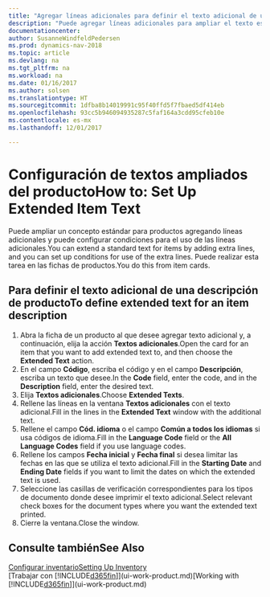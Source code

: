 ```yaml
---
title: "Agregar líneas adicionales para definir el texto adicional de una descripción de producto"
description: "Puede agregar líneas adicionales para ampliar el texto estándar que describe un producto."
documentationcenter: 
author: SusanneWindfeldPedersen
ms.prod: dynamics-nav-2018
ms.topic: article
ms.devlang: na
ms.tgt_pltfrm: na
ms.workload: na
ms.date: 01/16/2017
ms.author: solsen
ms.translationtype: HT
ms.sourcegitcommit: 1dfba8b14019991c95f40ffd5f7fbaed5df414eb
ms.openlocfilehash: 93cc5b946094935287c5faf164a3cdd95cfeb10e
ms.contentlocale: es-mx
ms.lasthandoff: 12/01/2017

---
```

# <a name="how-to-set-up-extended-item-text"></a><span data-ttu-id="666c3-103">Configuración de textos ampliados del producto</span><span class="sxs-lookup"><span data-stu-id="666c3-103">How to: Set Up Extended Item Text</span></span>
<span data-ttu-id="666c3-104">Puede ampliar un concepto estándar para productos agregando líneas adicionales y puede configurar condiciones para el uso de las líneas adicionales.</span><span class="sxs-lookup"><span data-stu-id="666c3-104">You can extend a standard text for items by adding extra lines, and you can set up conditions for use of the extra lines.</span></span> <span data-ttu-id="666c3-105">Puede realizar esta tarea en las fichas de productos.</span><span class="sxs-lookup"><span data-stu-id="666c3-105">You do this from item cards.</span></span>

## <a name="to-define-extended-text-for-an-item-description"></a><span data-ttu-id="666c3-106">Para definir el texto adicional de una descripción de producto</span><span class="sxs-lookup"><span data-stu-id="666c3-106">To define extended text for an item description</span></span>
1. <span data-ttu-id="666c3-107">Abra la ficha de un producto al que desee agregar texto adicional y, a continuación, elija la acción **Textos adicionales**.</span><span class="sxs-lookup"><span data-stu-id="666c3-107">Open the card for an item that you want to add extended text to, and then choose the **Extended Text** action.</span></span>
2. <span data-ttu-id="666c3-108">En el campo **Código**, escriba el código y en el campo **Descripción**, escriba un texto que desee.</span><span class="sxs-lookup"><span data-stu-id="666c3-108">In the **Code** field, enter the code, and in the **Description** field, enter the desired text.</span></span>
3. <span data-ttu-id="666c3-109">Elija **Textos adicionales**.</span><span class="sxs-lookup"><span data-stu-id="666c3-109">Choose **Extended Texts**.</span></span>
4. <span data-ttu-id="666c3-110">Rellene las líneas en la ventana **Textos adicionales** con el texto adicional.</span><span class="sxs-lookup"><span data-stu-id="666c3-110">Fill in the lines in the **Extended Text** window with the additional text.</span></span>
5. <span data-ttu-id="666c3-111">Rellene el campo **Cód. idioma** o el campo **Común a todos los idiomas** si usa códigos de idioma.</span><span class="sxs-lookup"><span data-stu-id="666c3-111">Fill in the **Language Code** field or the **All Language Codes** field if you use language codes.</span></span>
6. <span data-ttu-id="666c3-112">Rellene los campos **Fecha inicial** y **Fecha final** si desea limitar las fechas en las que se utiliza el texto adicional.</span><span class="sxs-lookup"><span data-stu-id="666c3-112">Fill in the **Starting Date** and **Ending Date** fields if you want to limit the dates on which the extended text is used.</span></span>
7. <span data-ttu-id="666c3-113">Seleccione las casillas de verificación correspondientes para los tipos de documento donde desee imprimir el texto adicional.</span><span class="sxs-lookup"><span data-stu-id="666c3-113">Select relevant check boxes for the document types where you want the extended text printed.</span></span>
8. <span data-ttu-id="666c3-114">Cierre la ventana.</span><span class="sxs-lookup"><span data-stu-id="666c3-114">Close the window.</span></span>

## <a name="see-also"></a><span data-ttu-id="666c3-115">Consulte también</span><span class="sxs-lookup"><span data-stu-id="666c3-115">See Also</span></span>
[<span data-ttu-id="666c3-116">Configurar inventario</span><span class="sxs-lookup"><span data-stu-id="666c3-116">Setting Up Inventory</span></span>](inventory-setup-inventory.md)  
<span data-ttu-id="666c3-117">[Trabajar con [!INCLUDE[d365fin](includes/d365fin_md.md)]](ui-work-product.md)</span><span class="sxs-lookup"><span data-stu-id="666c3-117">[Working with [!INCLUDE[d365fin](includes/d365fin_md.md)]](ui-work-product.md)</span></span>

